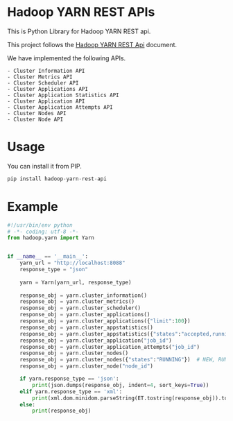# Hadoop YARN REST APIs

This is Python Library for Hadoop YARN REST api.

This project follows the [Hadoop YARN REST Api](https://hadoop.apache.org/docs/current/hadoop-yarn/hadoop-yarn-site/ResourceManagerRest.html) document.

We have implemented the following APIs.

	- Cluster Information API
	- Cluster Metrics API
	- Cluster Scheduler API
	- Cluster Applications API
	- Cluster Application Statistics API
	- Cluster Application API
	- Cluster Application Attempts API
	- Cluster Nodes API
	- Cluster Node API
  
# Usage
You can install it from PIP.

```python
pip install hadoop-yarn-rest-api
```

# Example

```python
#!/usr/bin/env python
# -*- coding: utf-8 -*-
from hadoop.yarn import Yarn


if __name__ == '__main__':
	yarn_url = "http://localhost:8088"
	response_type = "json"
	
    yarn = Yarn(yarn_url, response_type)
    
    response_obj = yarn.cluster_information()
    response_obj = yarn.cluster_metrics()
    response_obj = yarn.cluster_scheduler()
    response_obj = yarn.cluster_applications()
    response_obj = yarn.cluster_applications({"limit":100})
    response_obj = yarn.cluster_appstatistics()
    response_obj = yarn.cluster_appstatistics({"states":"accepted,running,finished","applicationTypes":"mapreduce"})
    response_obj = yarn.cluster_application("job_id")
    response_obj = yarn.cluster_application_attempts("job_id")
    response_obj = yarn.cluster_nodes()
    response_obj = yarn.cluster_nodes({"states":"RUNNING"})  # NEW, RUNNING, UNHEALTHY, DECOMMISSIONING, DECOMMISSIONED, LOST, REBOOTED, SHUTDOWN
    response_obj = yarn.cluster_node("node_id")

    if yarn.response_type == 'json':
        print(json.dumps(response_obj, indent=4, sort_keys=True))
    elif yarn.response_type == 'xml':
        print(xml.dom.minidom.parseString(ET.tostring(response_obj)).toprettyxml())
    else:
        print(response_obj)
```
